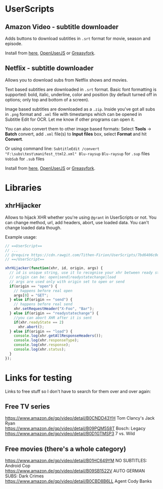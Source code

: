 # UserScripts

## Amazon Video - subtitle downloader

Adds buttons to download subtitles in `.srt` format for movie, season and episode.

Install from [here](https://github.com/Tithen-Firion/UserScripts/raw/master/Amazon_Video_-_subtitle_downloader.user.js), [OpenUserJS](https://openuserjs.org/scripts/Tithen-Firion/Amazon_Video_-_subtitle_downloader) or [Greasyfork](https://greasyfork.org/pl/scripts/34885-amazon-video-subtitle-downloader).

## Netflix - subtitle downloader

Allows you to download subs from Netflix shows and movies.

Text based subtitles are downloaded in `.srt` format. Basic font formatting is supported: bold, italic, underline, color and position (by default turned off in options; only top and bottom of a screen).

Image based subtitles are downloaded as a `.zip`. Inside you've got all subs in `.png` format and `.xml` file with timestamps which can be opened in Subtitle Edit for OCR. Let me know if other programs can open it.

You can also convert them to other image based formats:
Select **Tools** -> **Batch** convert, add `.xml` file(s) to **Input files** box, select **Format** and hit **Convert**.

Or using command line:
`SubtitleEdit /convert "F:\subs\test\manifest_ttml2.xml" Blu-raysup`
`Blu-raysup` for `.sup` files
`VobSub` for `.sub` files

Install from [here](https://github.com/Tithen-Firion/UserScripts/raw/master/Netflix_-_subtitle_downloader.user.js), [OpenUserJS](https://openuserjs.org/scripts/Tithen-Firion/Netflix_-_subtitle_downloader) or [Greasyfork](https://greasyfork.org/pl/scripts/26654-netflix-subtitle-downloader).

# Libraries

## xhrHijacker

Allows to hijack XHR whether you're using `@grant` in UserScripts or not. You can change method, url, add headers, abort, use loaded data. You can't change loaded data though.

Example usage:

```javascript
// ==UserScript==
// ...
// @require https://cdn.rawgit.com/Tithen-Firion/UserScripts/7bd6406c0d264d60428cfea16248ecfb4753e5e3/libraries/xhrHijacker.js?version=1.0
// ==/UserScript==

xhrHijacker(function(xhr, id, origin, args) {
  // id is unique string, use it to recognise your xhr between ready states
  // origin can be: open|send|readystatechange|load
  // args are used only with origin set to open or send
  if(origin == "open") {
    // happens before real open
    args[0] = "GET";
  } else if(origin == "send") {
    // happens before real send
    xhr.setRequestHeader("X-Foo", "Bar");
  } else if(origin == "readystatechange") {
    //you can abort XHR after it is sent
    if(xhr.readyState == 2)
      xhr.abort();
  } else if(origin == "load") {
    console.log(xhr.getAllResponseHeaders());
    console.log(xhr.responseType);
    console.log(xhr.response);
    console.log(xhr.status);
  }
});
```

# Links for testing

Links to free stuff so I don't have to search for them over and over again:

## Free TV series
https://www.amazon.de/gp/video/detail/B0CNDD43YH Tom Clancy's Jack Ryan  
https://www.amazon.de/gp/video/detail/B09PQM5S8T Bosch: Legacy  
https://www.amazon.de/gp/video/detail/B0D1GTMSP3 7 vs. Wild

## Free movies (there's a whole category)
https://www.amazon.de/gp/video/detail/B01HC649YM NO SUBTITLES: Android Cop  
https://www.amazon.de/gp/video/detail/B09SB1522V AUTO GERMAN SUBS: Dark Crimes  
https://www.amazon.de/gp/video/detail/B0CBD8B6LL Agent Cody Banks

